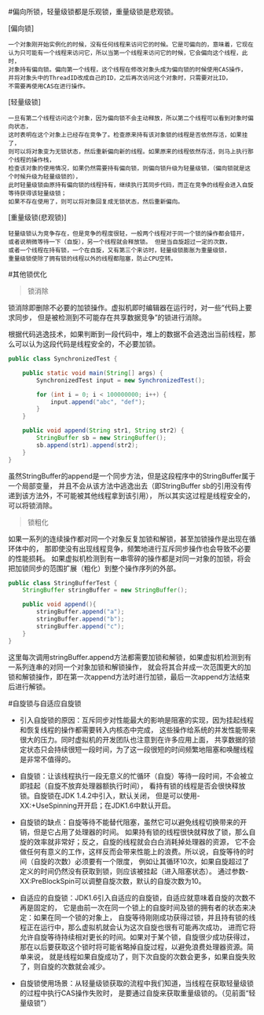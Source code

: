 #偏向所锁，轻量级锁都是乐观锁，重量级锁是悲观锁。

[偏向锁]
```
一个对象刚开始实例化的时候，没有任何线程来访问它的时候。它是可偏向的，意味着，它现在
认为只可能有一个线程来访问它，所以当第一个线程来访问它的时候，它会偏向这个线程，此时，
对象持有偏向锁。偏向第一个线程，这个线程在修改对象头成为偏向锁的时候使用CAS操作，
并将对象头中的ThreadID改成自己的ID，之后再次访问这个对象时，只需要对比ID，
不需要再使用CAS在进行操作。
```

[轻量级锁]
```
一旦有第二个线程访问这个对象，因为偏向锁不会主动释放，所以第二个线程可以看到对象时偏向状态，
这时表明在这个对象上已经存在竞争了。检查原来持有该对象锁的线程是否依然存活，如果挂了，
则可以将对象变为无锁状态，然后重新偏向新的线程。如果原来的线程依然存活，则马上执行那个线程的操作栈，
检查该对象的使用情况，如果仍然需要持有偏向锁，则偏向锁升级为轻量级锁，（偏向锁就是这个时候升级为轻量级锁的），
此时轻量级锁由原持有偏向锁的线程持有，继续执行其同步代码，而正在竞争的线程会进入自旋等待获得该轻量级锁；
如果不存在使用了，则可以将对象回复成无锁状态，然后重新偏向。
```

[重量级锁(悲观锁)]
```
轻量级锁认为竞争存在，但是竞争的程度很轻，一般两个线程对于同一个锁的操作都会错开，
或者说稍微等待一下（自旋），另一个线程就会释放锁。 但是当自旋超过一定的次数，
或者一个线程在持有锁，一个在自旋，又有第三个来访时，轻量级锁膨胀为重量级锁，
重量级锁使除了拥有锁的线程以外的线程都阻塞，防止CPU空转。
```


#其他锁优化

>锁消除

锁消除即删除不必要的加锁操作。虚拟机即时编辑器在运行时，对一些“代码上要求同步，
但是被检测到不可能存在共享数据竞争”的锁进行消除。

根据代码逃逸技术，如果判断到一段代码中，堆上的数据不会逃逸出当前线程，那么可以认为这段代码是线程安全的，不必要加锁。
```java
public class SynchronizedTest {

    public static void main(String[] args) {
        SynchronizedTest input = new SynchronizedTest();

        for (int i = 0; i < 100000000; i++) {
            input.append("abc", "def");
        }
    }

    public void append(String str1, String str2) {
        StringBuffer sb = new StringBuffer();
        sb.append(str1).append(str2);
    }
}
```
虽然StringBuffer的append是一个同步方法，但是这段程序中的StringBuffer属于一个局部变量，
并且不会从该方法中逃逸出去（即StringBuffer sb的引用没有传递到该方法外，不可能被其他线程拿到该引用），
所以其实这过程是线程安全的，可以将锁消除。


>锁粗化

如果一系列的连续操作都对同一个对象反复加锁和解锁，甚至加锁操作是出现在循环体中的，
那即使没有出现线程竞争，频繁地进行互斥同步操作也会导致不必要的性能损耗。
如果虚拟机检测到有一串零碎的操作都是对同一对象的加锁，将会把加锁同步的范围扩展（粗化）到整个操作序列的外部。
```java
public class StringBufferTest {
    StringBuffer stringBuffer = new StringBuffer();

    public void append(){
        stringBuffer.append("a");
        stringBuffer.append("b");
        stringBuffer.append("c");
    }
}
```
这里每次调用stringBuffer.append方法都需要加锁和解锁，如果虚拟机检测到有一系列连串的对同一个对象加锁和解锁操作，
就会将其合并成一次范围更大的加锁和解锁操作，即在第一次append方法时进行加锁，最后一次append方法结束后进行解锁。




#自旋锁与自适应自旋锁
- 引入自旋锁的原因：互斥同步对性能最大的影响是阻塞的实现，因为挂起线程和恢复线程的操作都需要转入内核态中完成，
    这些操作给系统的并发性能带来很大的压力。同时虚拟机的开发团队也注意到在许多应用上面，
    共享数据的锁定状态只会持续很短一段时间，为了这一段很短的时间频繁地阻塞和唤醒线程是非常不值得的。

- 自旋锁：让该线程执行一段无意义的忙循环（自旋）等待一段时间，不会被立即挂起（自旋不放弃处理器额执行时间），
    看持有锁的线程是否会很快释放锁。自旋锁在JDK 1.4.2中引入，默认关闭，
    但是可以使用-XX:+UseSpinning开开启；在JDK1.6中默认开启。

- 自旋锁的缺点：自旋等待不能替代阻塞，虽然它可以避免线程切换带来的开销，但是它占用了处理器的时间。
    如果持有锁的线程很快就释放了锁，那么自旋的效率就非常好；反之，自旋的线程就会白白消耗掉处理器的资源，
    它不会做任何有意义的工作，这样反而会带来性能上的浪费。所以说，自旋等待的时间（自旋的次数）必须要有一个限度，
    例如让其循环10次，如果自旋超过了定义的时间仍然没有获取到锁，则应该被挂起（进入阻塞状态）。
    通过参数-XX:PreBlockSpin可以调整自旋次数，默认的自旋次数为10。

- 自适应的自旋锁：JDK1.6引入自适应的自旋锁，自适应就意味着自旋的次数不再是固定的，
    它是由前一次在同一个锁上的自旋时间及锁的拥有者的状态来决定：如果在同一个锁的对象上，
    自旋等待刚刚成功获得过锁，并且持有锁的线程正在运行中，那么虚拟机就会认为这次自旋也很有可能再次成功，
    进而它将允许自旋等待持续相对更长的时间。如果对于某个锁，自旋很少成功获得过，
    那在以后要获取这个锁时将可能省略掉自旋过程，以避免浪费处理器资源。简单来说，
    就是线程如果自旋成功了，则下次自旋的次数会更多，如果自旋失败了，则自旋的次数就会减少。

- 自旋锁使用场景：从轻量级锁获取的流程中我们知道，当线程在获取轻量级锁的过程中执行CAS操作失败时，
    是要通过自旋来获取重量级锁的。（见前面“轻量级锁”）

